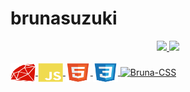 # brunasuzuki

<div align="center">
  <a href="https://github.com/brunasuzuki">
  <img height="180em" src="https://github-readme-stats.vercel.app/api?username=brunasuzuki&show_icons=true&theme=cobalt&include_all_commits=true&count_private=true"/>
  <img height="180em" src="https://github-readme-stats.vercel.app/api/top-langs/?username=brunasuzuki&layout=compact&langs_count=7&theme=cobalt"/>
</div>

  
 <div style="display: inline_block"><br>
  <img align="center" alt="Bruna-Js" height="30" width="40" src="https://raw.githubusercontent.com/devicons/devicon/master/icons/ruby/ruby-plain.svg">
  <img align="center" alt="Bruna-Js" height="30" width="40" src="https://raw.githubusercontent.com/devicons/devicon/master/icons/javascript/javascript-plain.svg">
  <img align="center" alt="Bruna-HTML" height="30" width="40" src="https://raw.githubusercontent.com/devicons/devicon/master/icons/html5/html5-original.svg">
  <img align="center" alt="Bruna-CSS" height="30" width="40" src="https://raw.githubusercontent.com/devicons/devicon/master/icons/css3/css3-original.svg">
  <img align="center" alt="Bruna-CSS" height="30" width="40" src="https://raw.githubusercontent.com/devicons/devicon/master/icons/sql/qsl-original.svg">
</div>
